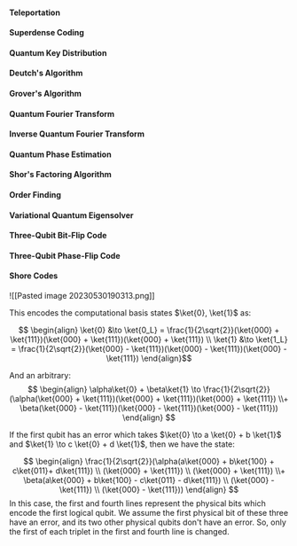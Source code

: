 #### Teleportation

#### Superdense Coding

#### Quantum Key Distribution

#### Deutch's Algorithm


#### Grover's Algorithm

#### Quantum Fourier Transform

#### Inverse Quantum Fourier Transform

#### Quantum Phase Estimation

#### Shor's Factoring Algorithm

#### Order Finding

#### Variational Quantum Eigensolver

#### Three-Qubit Bit-Flip Code

#### Three-Qubit Phase-Flip Code

#### Shore Codes

![[Pasted image 20230530190313.png]]

This encodes the computational basis states $\ket{0}, \ket{1}$ as:

$$
\begin{align}
\ket{0} &\to \ket{0_L} = \frac{1}{2\sqrt{2}}(\ket{000} + \ket{111})(\ket{000} + \ket{111})(\ket{000} + \ket{111}) \\
\ket{1} &\to \ket{1_L} = \frac{1}{2\sqrt{2}}(\ket{000} - \ket{111})(\ket{000} - \ket{111})(\ket{000} - \ket{111})  
\end{align}$$

And an arbitrary:
$$
\begin{align}
\alpha\ket{0} + \beta\ket{1} \to \frac{1}{2\sqrt{2}}(\alpha(\ket{000} + \ket{111})(\ket{000} + \ket{111})(\ket{000} + \ket{111}) \\+ \beta(\ket{000} - \ket{111})(\ket{000} - \ket{111})(\ket{000} - \ket{111})) 
\end{align}
$$

If the first qubit has an error which takes $\ket{0} \to a \ket{0} + b \ket{1}$ and $\ket{1} \to c \ket{0} + d \ket{1}$, then we have the state:


$$
\begin{align}
\frac{1}{2\sqrt{2}}(\alpha(a\ket{000} + b\ket{100} + c\ket{011}+ d\ket{111}) \\
(\ket{000} + \ket{111}) \\
(\ket{000} + \ket{111}) \\+ \beta(a\ket{000} + b\ket{100} - c\ket{011} -  d\ket{111}) \\
(\ket{000} - \ket{111}) \\
(\ket{000} - \ket{111})) 
\end{align}
$$
In this case, the first and fourth lines represent the physical bits which encode the first logical qubit. We assume the first physical bit of these three have an error, and its two other physical qubits don't have an error. So, only the first of each triplet in the first and fourth line is changed.
